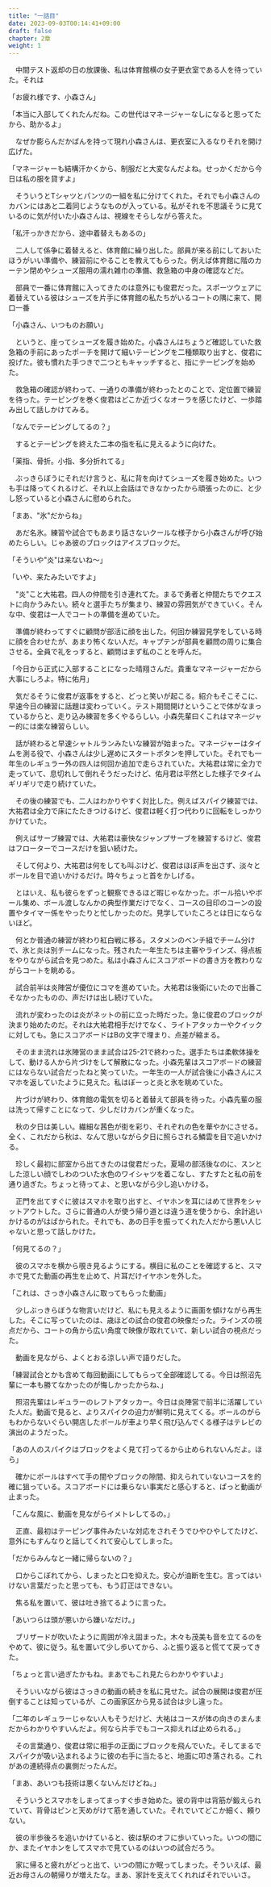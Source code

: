 ```yaml
---
title: "一話目"
date: 2023-09-03T00:14:41+09:00
draft: false
chapter: 2章
weight: 1
---
```


　中間テスト返却の日の放課後、私は体育館横の女子更衣室である人を待っていた。それは

「お疲れ様です、小森さん」

「本当に入部してくれたんだね。この世代はマネージャーなしになると思ってたから、助かるよ」

　なぜか膨らんだかばんを持って現れ小森さんは、更衣室に入るなりそれを開け広げた。

「マネージャーも結構汗かくから、制服だと大変なんだよね。せっかくだから今日は私の服を貸すよ」

　そういうとTシャツとパンツの一組を私に分けてくれた。それでも小森さんのカバンにはあと二着同じようなものが入っている。私がそれを不思議そうに見ているのに気が付いた小森さんは、視線をそらしながら答えた。

「私汗っかきだから、途中着替えもあるの」

　二人して係争に着替えると、体育館に繰り出した。部員が来る前にしておいたほうがいい準備や、練習前にやることを教えてもらった。例えば体育館に階のカーテン閉めやシューズ服用の濡れ雑巾の準備、救急箱の中身の確認などだ。

　部員で一番に体育館に入ってきたのは意外にも俊君だった。スポーツウェアに着替えている彼はシューズを片手に体育館の私たちがいるコートの隅に来て、開口一番

「小森さん、いつものお願い」

　というと、座ってシューズを履き始めた。小森さんはちょうど確認していた救急箱の手前にあったポーチを開けて細いテーピングを二種類取り出すと、俊君に投げた。彼も慣れた手つきで二つともキャッチすると、指にテーピングを始めた。

　救急箱の確認が終わって、一通りの準備が終わったとのことで、定位置で練習を待った。テーピングを巻く俊君はどこか近づくなオーラを感じたけど、一歩踏み出して話しかけてみる。

「なんでテーピングしてるの？」

　するとテーピングを終えた二本の指を私に見えるように向けた。

「薬指、骨折。小指、多分折れてる」

　ぶっきらぼうにそれだけ言うと、私に背を向けてシューズを履き始めた。いつも手は降ってくれるけど、それ以上会話はできなかったから頑張ったのに、と少し怒っていると小森さんに慰められた。

「まあ、"氷"だからね」

　あだ名氷。練習や試合でもあまり話さないクールな様子から小森さんが呼び始めたらしい。じゃあ彼のブロックはアイスブロックだ。

「そういや"炎"は来ないね～」

「いや、来たみたいですよ」

　"炎"こと大祐君。四人の仲間を引き連れてた。まるで勇者と仲間たちでクエストに向かうみたい。続々と選手たちが集まり、練習の雰囲気ができていく。そんな中、俊君は一人でコートの準備を進めていた。

　準備が終わってすぐに顧問が部活に顔を出した。何回か練習見学をしている時に顔を合わせたが、あまり怖くない人だ。キャプテンが部員を顧問の周りに集合させる。全員で礼をっすると、顧問はまず私のことを呼んだ。

「今日から正式に入部することになった晴翔さんだ。貴重なマネージャーだから大事にしろよ。特に佑月」

　気だるそうに俊君が返事をすると、どっと笑いが起こる。紹介もそこそこに、早速今日の練習に話題は変わっていく。テスト期間開けということで体がなまっているからと、走り込み練習を多くやるらしい。小森先輩曰くこれはマネージャー的には楽な練習らしい。

　話が終わると早速シャトルランみたいな練習が始まった。マネージャーはタイムを測る役で、小森さんは少し遅めにスタートボタンを押していた。それでも一年生のレギュラー外の四人は何回か追加で走らされていた。大祐君は常に全力で走っていて、息切れして倒れそうだったけど、佑月君は平然とした様子でタイムギリギリで走り続けていた。

　その後の練習でも、二人はわかりやすく対比した。例えばスパイク練習では、大祐君は全力で床にたたきつけるけど、俊君は軽く打つ代わりに回転をしっかりかけていた。

　例えばサーブ練習では、大祐君は豪快なジャンプサーブを練習するけど、俊君はフローターでコースだけを狙い続けた。

　そして何より、大祐君は何をしても叫ぶけど、俊君はほぼ声を出さず、淡々とボールを目で追いかけるだけ。時々ちょっと首をかしげる。

　とはいえ、私も彼らをずっと観察できるほど暇じゃなかった。ボール拾いやボール集め、ボール渡しなんかの典型作業だけでなく、コースの目印のコーンの設置やタイマー係をやったりと忙しかったのだ。見学していたころとは日にならないほど。

　何とか普通の練習が終わり紅白戦に移る。スタメンのベンチ組でチーム分けで、氷と炎は別チームになった。残された一年生たちは主審やラインズ、得点板をやりながら試合を見つめた。私は小森さんにスコアボードの書き方を教わりながらコートを眺める。

　試合前半は炎陣営が優位にコマを進めていた。大祐君は後衛にいたので出番こそなかったものの、声だけは出し続けていた。

　流れが変わったのは炎がネットの前に立った時だった。急に俊君のブロックが決まり始めたのだ。それは大祐君相手だけでなく、ライトアタッカーやクイックに対しても。急にスコアボードはBの文字で埋まり、点差が縮まる。

　そのまま流れは氷陣営のまま試合は25-21で終わった。選手たちは柔軟体操をして、動ける人から片づけをして解散になった。小森先輩はスコアボードの練習にはならない試合だったねと笑っていた。一年生の一人が試合後に小森さんにスマホを返していたように見えた。私はぼーっと炎と氷を眺めていた。

　片づけが終わり、体育館の電気を切ると着替えて部員を待った。小森先輩の服は洗って帰すことになって、少しだけカバンが重くなった。

　秋の夕日は美しい。繊細な茜色が街を彩り、それぞれの色を華やかにさせる。全く、これだから秋は、なんて思いながら夕日に照らされる鱗雲を目で追いかける。

　珍しく最初に部室から出てきたのは俊君だった。夏場の部活後なのに、スンとした涼しい顔でしわのついた水色のワイシャツを着こなし、すたすたと私の前を通り過ぎた。ちょっと待ってよ、と思いながら少し追いかける。

　正門を出てすぐに彼はスマホを取り出すと、イヤホンを耳にはめて世界をシャットアウトした。さらに普通の人が使う帰り道とは違う道を使うから、余計追いかけるのがはばかられた。それでも、あの日手を振ってくれた人だから悪い人じゃないと思って話しかけた。

「何見てるの？」

　彼のスマホを横から覗き見るようにする。横目に私のことを確認すると、スマホで見てた動画の再生を止めて、片耳だけイヤホンを外した。

「これは、さっき小森さんに取ってもらった動画」

　少しぶっきらぼうな物言いだけど、私にも見えるように画面を傾けながら再生した。そこに写っていたのは、歳ほどの試合の俊君の映像だった。ラインズの視点だから、コートの角から広い角度で映像が取れていて、新しい試合の視点だった。

　動画を見ながら、よくとおる涼しい声で語りだした。

「練習試合とかも含めて毎回動画にしてもらって全部確認してる。今日は照沼先輩に一本も勝てなかったのが悔しかったからね、」

　照沼先輩はレギュラーのレフトアタッカー。今日は炎陣営で前半に活躍していた人だ。動画で見ると、よりスパイクの迫力が鮮明に見えてくる。ボールのがらもわからないぐらい開店したボールが車より早く飛び込んでくる様子はテレビの演出のようだった。

「あの人のスパイクはブロックをよく見て打ってるから止められないんだよ。ほら」

　確かにボールはすべて手の間やブロックの隙間、抑えられていないコースを的確に狙っている。スコアボードには乗らない事実だと感心すると、ぱっと動画が止まった。

「こんな風に、動画を見ながらイメトレしてるの。」

　正直、最初はテーピング事件みたいな対応をされそうでひやひやしてたけど、意外にもすんなりと話してくれて安心してしまった。

「だからみんなと一緒に帰らないの？」

　口からこぼれてから、しまったと口を抑えた。安心が油断を生む。言ってはいけない言葉だったと思っても、もう訂正はできない。

　焦る私を置いて、彼は吐き捨てるように言った。

「あいつらは頭が悪いから嫌いなだけ。」

　ブリザードが吹いたように周囲が冷え固まった。木々も茂美も音を立てるのをやめて、彼に従う。私を置いて少し歩いてから、ふと振り返ると慌てて戻ってきた。

「ちょっと言い過ぎたかもね。まあでもこれ見たらわかりやすいよ」

　そういいながら彼はさっきの動画の続きを私に見せた。試合の展開は俊君が圧倒することは知っているが、この画家区から見る試合は少し違った。

「二年のレギュラーじゃない人もそうだけど、大祐はコースが体の向きのまんまだからわかりやすいんだよ。何なら片手でもコース抑えれば止められる。」

　その言葉通り、俊君は常に相手の正面にブロックを飛んでいた。そしてまるでスパイクが吸い込まれるように彼の右手に当たると、地面に叩き落される。これがあの連続得点の裏側だったんだ。

「まあ、あいつも技術は悪くないんだけどね。」

　そういうとスマホをしまってまっすぐ歩き始めた。彼の背中は背筋が鍛えられていて、背骨はピンと天めがけて筋を通していた。それでいてどこか細く、頼りない。

　彼の半歩後ろを追いかけていると、彼は駅のオフに歩いていった。いつの間にか、またイヤホンをしてスマホで見ているのはいつの試合だろう。

　家に帰ると疲れがどっと出て、いつの間にか眠ってしまった。そういえば、最近お母さんの朝帰りが増えたな。まあ、家計を支えてくれればそれでいいさ。